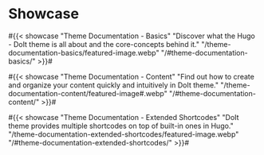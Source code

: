 # Showcase


#{{< showcase "Theme Documentation - Basics" "Discover what the Hugo - DoIt theme is all about and the core-concepts behind it." "/theme-documentation-basics/featured-image.webp" "/#theme-documentation-basics/" >}}#

#{{< showcase "Theme Documentation - Content" "Find out how to create and organize your content quickly and intuitively in DoIt theme." "/theme-documentation-content/featured-image#.webp" "/#theme-documentation-content/" >}}#

#{{< showcase "Theme Documentation - Extended Shortcodes" "DoIt theme provides multiple shortcodes on top of built-in ones in Hugo." "/theme-documentation-extended-shortcodes/featured-image.webp" "/#theme-documentation-extended-shortcodes/" >}}#

